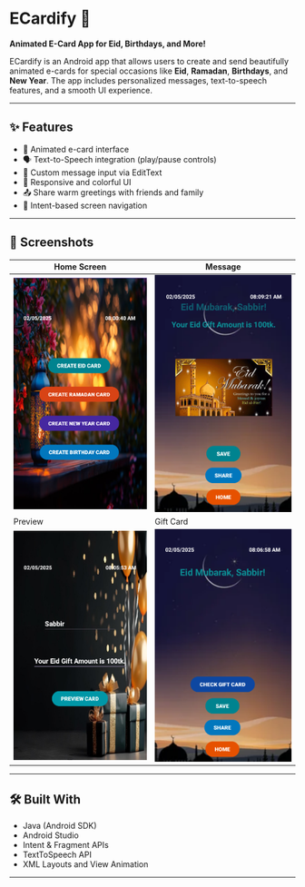 # ECardify 🎉  
**Animated E-Card App for Eid, Birthdays, and More!**

ECardify is an Android app that allows users to create and send beautifully animated e-cards for special occasions like **Eid**, **Ramadan**, **Birthdays**, and **New Year**. The app includes personalized messages, text-to-speech features, and a smooth UI experience.

---

## ✨ Features

- 🎨 Animated e-card interface
- 🗣️ Text-to-Speech integration (play/pause controls)
- 📝 Custom message input via EditText
- 📱 Responsive and colorful UI
- 📤 Share warm greetings with friends and family
- 🔄 Intent-based screen navigation

---

## 📸 Screenshots

|    Home Screen    |       Message       |
|-------------------|---------------------|
| ![Home](Home.png) | ![Message](Msg.png) |
|         Preview         |          Gift Card         |
| ![Preview](Preview.png) | ![Gift Card](GiftCard.png) |
---

## 🛠 Built With

- Java (Android SDK)
- Android Studio
- Intent & Fragment APIs
- TextToSpeech API
- XML Layouts and View Animation

---


